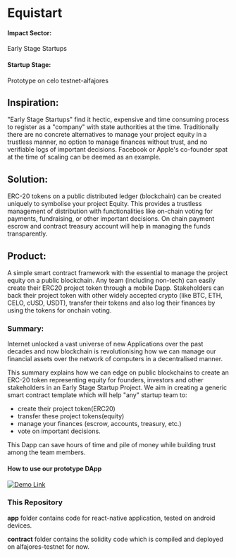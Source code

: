 # Equistart

#### Impact Sector: 
Early Stage Startups

#### Startup Stage:
Prototype on celo testnet-alfajores

## Inspiration:
"Early Stage Startups" find it hectic, expensive and time consuming process to register as a "company" with state authorities at the time.
Traditionally there are no concrete alternatives to manage your project equity in a trustless manner, no option to manage finances without trust, and no verifiable logs of important decisions.
Facebook or Apple's co-founder spat at the time of scaling can be deemed as an example.

## Solution:
ERC-20 tokens on a public distributed ledger (blockchain) can be created uniquely to symbolise your project Equity. 
This provides a trustless management of distribution with functionalities like on-chain voting for payments, fundraising, or other important decisions.
On chain payment escrow and contract treasury account will help in managing the funds transparently.

## Product:
A simple smart contract framework with the essential to manage the project equity on a public blockchain. 
Any team (including non-tech) can easily create their ERC20 project token through a mobile Dapp.
Stakeholders can back their project token with other widely accepted crypto (like BTC, ETH, CELO, cUSD, USDT), 
transfer their tokens and also log their finances by using the tokens for onchain voting.


### Summary:
Internet unlocked a vast universe of new Applications over the past decades and now blockchain is 
revolutionising how we can manage our financial assets over the network of computers in a decentralised manner.

This summary explains how we can edge on public blockchains to create an ERC-20 token representing equity for founders, 
investors and other stakeholders in an Early Stage Startup Project. We aim in creating a generic smart contract template 
which will help "any" startup team to:
- create their project token(ERC20)
- transfer these project tokens(equity)
- manage your finances (escrow, accounts, treasury, etc.)
- vote on important decisions.

This Dapp can save hours of time and pile of money while building trust among the team members.

<!-- The project can be scaled into a decentralised entity to comply with most jurisdictions or they can choose to migrate
to traditional methods upon necessity. Blockchain projects can use the application till they manage to develop their platform. -->

#### How to use our prototype DApp
[![Demo Link](https://img.youtube.com/vi/GbPaw_7Wvio/0.jpg)](https://www.youtube.com/watch?v=GbPaw_7Wvio)


### This Repository
**app** folder contains code for react-native application, tested on android devices.

**contract** folder contains the solidity code which is compiled and deployed on alfajores-testnet for now.






